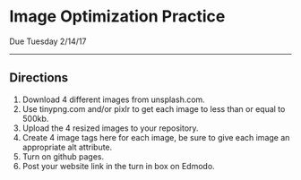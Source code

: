 <h1>Image Optimization Practice</h1>
<p>Due Tuesday 2/14/17</p>
<hr />
<h2>Directions</h2>
<ol>
<li>Download 4 different images from unsplash.com.</li>
<li>Use tinypng.com and/or pixlr to get each image to less than or equal to 500kb. </li>
<li>Upload the 4 resized images to your repository.</li>
<li>Create 4 image tags here for each image, be sure to give each image an appropriate alt attribute. </li>
<li>Turn on github pages.</li>
<li>Post your website link in the turn in box on Edmodo.</li>
</ol>
